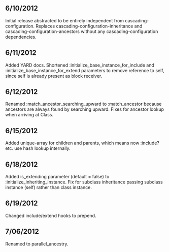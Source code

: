 
## 6/10/2012 ##

Initial release abstracted to be entirely independent from cascading-configuration.
Replaces cascading-configuration-inheritance and cascading-configuration-ancestors without any cascading-configuration dependencies.

## 6/11/2012 ##

Added YARD docs.
Shortened :initialize_base_instance_for_include and :initialize_base_instance_for_extend parameters to remove reference to self, since self is already present as block receiver.

## 6/12/2012 ##

Renamed :match_ancestor_searching_upward to :match_ancestor because ancestors are always found by searching upward.
Fixes for ancestor lookup when arriving at Class.

## 6/15/2012 ##

Added unique-array for children and parents, which means now :include? etc. use hash lookup internally.

## 6/18/2012 ##

Added is_extending parameter (default = false) to :initialize_inheriting_instance.
Fix for subclass inheritance passing subclass instance (self) rather than class instance.

## 6/19/2012 ##

Changed include/extend hooks to prepend.

## 7/06/2012 ##

Renamed to parallel_ancestry.
